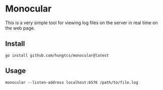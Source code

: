 # Monocular

This is a very simple tool for viewing log files on the server in real time on the web page.

## Install

```shell
go install github.com/hungtcs/monocular@latest
```

## Usage

```shell
monocular --listen-address localhost:6576 /path/to/file.log
```
